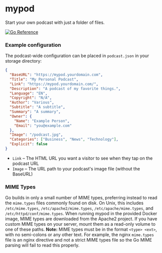 # mypod

Start your own podcast with just a folder of files.

[![Go Reference](https://pkg.go.dev/badge/github.com/parkr/mypod.svg)](https://pkg.go.dev/github.com/parkr/mypod)

### Example configuration

The podcast-wide configuration can be placed in `podcast.json` in your storage directory:

```json
{
  "BaseURL": "https://mypod.yourdomain.com",
  "Title": "My Personal Podcast",
  "Link": "https://mypod.yourdomain.com/",
  "Description": "A podcast of my favorite things.",
  "Language": "EN",
  "Copyright": "N/A",
  "Author": "Various",
  "Subtitle": "A subtitle",
  "Summary": "A summary",
  "Owner": {
    "Name": "Example Person",
    "Email": "you@example.com"
  },
  "Image": "/podcast.jpg",
  "Categories": ["Business", "News", "Technology"],
  "Explicit": false
}
```

- `Link` – The HTML URL you want a visitor to see when they tap on the podcast URL
- `Image` – The URL path to your podcast's image file (without the BaseURL)

### MIME Types

Go builds in only a small number of MIME types, preferring instead to read the
`mime.types` files commonly found on disk. On Unix, this includes `/etc/mime.types`,
`/etc/apache2/mime.types`, `/etc/apache/mime.types`, and `/etc/httpd/conf/mime.types`.
When running mypod in the provided Docker image, MIME types are downloaded from the Apache2
project. If you have custom MIME types on your server, mount them as a read-only volume to one of these paths.
**Note:** MIME types must be in the format `<type> <ext>`, with no semi-colons or any other text.
For example, the nginx `mime.types` file is an nginx directive and not a strict MIME types file
so the Go MIME parsing will fail to read this properly.
